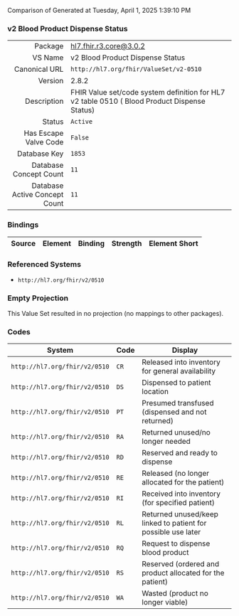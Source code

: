 Comparison of 
Generated at Tuesday, April 1, 2025 1:39:10 PM

### v2 Blood Product Dispense Status

|      |     |
| ---: | --- |
| Package | hl7.fhir.r3.core@3.0.2 |
| VS Name | v2 Blood Product Dispense Status |
| Canonical URL | `http://hl7.org/fhir/ValueSet/v2-0510` |
| Version | 2.8.2 |
| Description | FHIR Value set/code system definition for HL7 v2 table 0510 ( Blood Product Dispense Status) |
| Status | `Active` |
| Has Escape Valve Code | `False` |
| Database Key | `1853` |
| Database Concept Count | `11` |
| Database Active Concept Count | `11` |
### Bindings

| Source | Element | Binding | Strength | Element Short |
| ------ | ------- | ------- | -------- | ------------- |

### Referenced Systems

* `http://hl7.org/fhir/v2/0510`
### Empty Projection

This Value Set resulted in no projection (no mappings to other packages).

### Codes

| System | Code | Display |
| ------ | ---- | ------- |
| `http://hl7.org/fhir/v2/0510` | `CR` | Released into inventory for general availability |
| `http://hl7.org/fhir/v2/0510` | `DS` | Dispensed to patient location |
| `http://hl7.org/fhir/v2/0510` | `PT` | Presumed transfused (dispensed and not returned) |
| `http://hl7.org/fhir/v2/0510` | `RA` | Returned unused/no longer needed |
| `http://hl7.org/fhir/v2/0510` | `RD` | Reserved and ready to dispense |
| `http://hl7.org/fhir/v2/0510` | `RE` | Released (no longer allocated for the patient) |
| `http://hl7.org/fhir/v2/0510` | `RI` | Received into inventory (for specified patient) |
| `http://hl7.org/fhir/v2/0510` | `RL` | Returned unused/keep linked to patient for possible use later |
| `http://hl7.org/fhir/v2/0510` | `RQ` | Request to dispense blood product |
| `http://hl7.org/fhir/v2/0510` | `RS` | Reserved (ordered and product allocated for the patient) |
| `http://hl7.org/fhir/v2/0510` | `WA` | Wasted (product no longer viable) |
